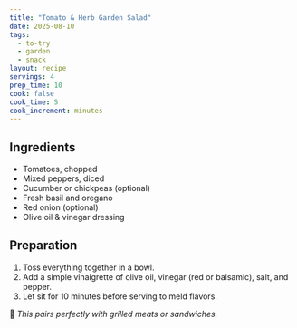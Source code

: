 ```yaml
---
title: "Tomato & Herb Garden Salad"
date: 2025-08-10
tags:
  - to-try
  - garden
  - snack
layout: recipe
servings: 4
prep_time: 10
cook: false
cook_time: 5
cook_increment: minutes
---
```


## Ingredients

- Tomatoes, chopped
- Mixed peppers, diced
- Cucumber or chickpeas (optional)
- Fresh basil and oregano
- Red onion (optional)
- Olive oil & vinegar dressing

## Preparation

1. Toss everything together in a bowl.
2. Add a simple vinaigrette of olive oil, vinegar (red or balsamic), salt, and pepper.
3. Let sit for 10 minutes before serving to meld flavors.

🔄 _This pairs perfectly with grilled meats or sandwiches._